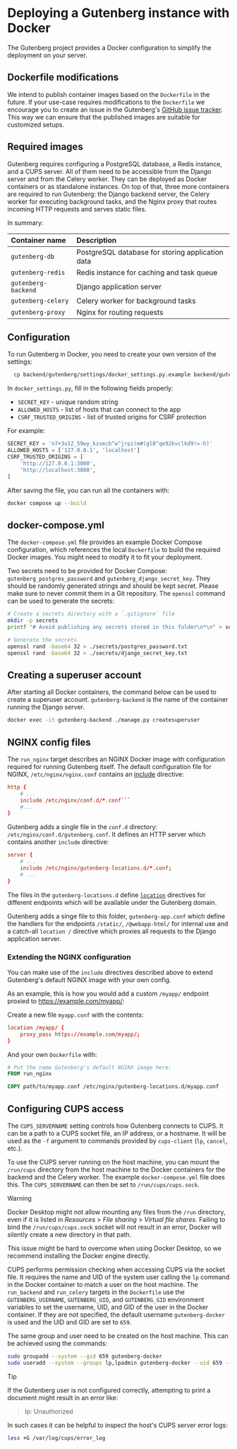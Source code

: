 # Deploying a Gutenberg instance with Docker
The Gutenberg project provides a Docker configuration to simplify the deployment on your server.

## Dockerfile modifications
We intend to publish container images based on the `Dockerfile` in the future. If your use-case requires modifications
to the `Dockerfile` we encourage you to create an issue in the Gutenberg's
[GitHub issue tracker](https://github.com/KSIUJ/gutenberg/issues/). This way we can ensure that the published images
are suitable for customized setups.

## Required images
Gutenberg requires configuring a PostgreSQL database, a Redis instance, and a CUPS server.
All of them need to be accessible from the Django server and from the Celery worker.
They can be deployed as Docker containers or as standalone instances.
On top of that, three more containers are required to run Gutenberg:
the Django backend server, the Celery worker for executing background tasks, and the Nginx proxy that routes incoming HTTP requests and serves static files.

In summary:

| Container name       | Description                                      |
|:-------------------- |:------------------------------------------------ |
| `gutenberg-db`       | PostgreSQL database for storing application data |
| `gutenberg-redis`    | Redis instance for caching and task queue        |
| `gutenberg-backend`  | Django application server                        |
| `gutenberg-celery`   | Celery worker for background tasks               |
| `gutenberg-proxy`    | Nginx for routing requests                       |

## Configuration
To run Gutenberg in Docker, you need to create your own version of the settings:
```bash
  cp backend/gutenberg/settings/docker_settings.py.example backend/gutenberg/settings/docker_settings.py
```
In `docker_settings.py`, fill in the following fields properly:
* `SECRET_KEY` - unique random string 
* `ALLOWED_HOSTS` - list of hosts that can connect to the app
* `CSRF_TRUSTED_ORIGINS` - list of trusted origins for CSRF protection

For example:
```python
SECRET_KEY = 'n7+3u12_59wy_kzvecb^w^jrpi(m#(gl8^qe92kvclkd9!=-h)'
ALLOWED_HOSTS = ['127.0.0.1', 'localhost']
CSRF_TRUSTED_ORIGINS = [
    'http://127.0.0.1:3000',
    'http://localhost:3000',
]
```
After saving the file, you can run all the containers with:
```bash
docker compose up --build	
```

## docker-compose.yml
The `docker-compose.yml` file provides an example Docker Compose configuration, which references the local `Dockerfile`
to build the required Docker images. You might need to modify it to fit your deployment.

Two secrets need to be provided for Docker Compose: `gutenberg_postgres_password` and
`gutenberg_django_secret_key`. They should be randomly generated strings and should be kept secret.
Please make sure to never commit them in a Git repository. The `openssl` command can be used
to generate the secrets:

```bash
# Create a secrets directory with a `.gitignore` file
mkdir -p secrets
printf "# Avoid publishing any secrets stored in this folder\n*\n" > secrets/.gitignore

# Generate the secrets
openssl rand -base64 32 > ./secrets/postgres_password.txt
openssl rand -base64 32 > ./secrets/django_secret_key.txt
```

## Creating a superuser account
After starting all Docker containers, the command below can be used to create a superuser account.
`gutenberg-backend` is the name of the container running the Django server.

```bash
docker exec -it gutenberg-backend ./manage.py createsuperuser
```

## NGINX config files
The `run_nginx` target describes an NGINX Docker image with configuration required for running Gutenberg itself.
The default configuration file for NGINX, `/etc/nginx/nginx.conf` contains
an [include](https://nginx.org/en/docs/ngx_core_module.html#include) directive:
```conf
http {
    # ...
    include /etc/nginx/conf.d/*.conf```
    #...
}
```
Gutenberg adds a single file in the `conf.d` directory: `/etc/nginx/conf.d/gutenberg.conf`.
It defines an HTTP server which contains another `include` directive:
```conf
server {
    # ...
    include /etc/nginx/gutenberg-locations.d/*.conf;
    # ...
}
```
The files in the `gutenberg-locations.d` define [`location`](https://nginx.org/en/docs/http/ngx_http_core_module.html#location)
directives for different endpoints which will be available under the Gutenberg domain.

Gutenberg adds a singe file to this folder, `gutenberg-app.conf` which define the handlers for the endpoints
`/static/`, `/@webapp-html/` for internal use and a catch-all `location /` directive which proxies all requests to
the Django application server.

### Extending the NGINX configuration
You can make use of the `include` directives described above to extend Gutenberg's default NGINX image with your own
config.

As an example, this is how you would add a custom `/myapp/` endpoint proxied to https://example.com/myapp/:

Create a new file `myapp.conf` with the contents:
```conf
location /myapp/ {
    proxy_pass https://example.com/myapp/;
}
```

And your own `Dockerfile` with:
```Dockerfile
# Put the name Gutenberg's default NGINX image here:
FROM run_nginx

COPY path/to/myapp.conf /etc/nginx/gutenberg-locations.d/myapp.conf
```

## Configuring CUPS access
The `CUPS_SERVERNAME` setting controls how Gutenberg connects to CUPS.
It can be a path to a CUPS socket file, an IP address, or a hostname.
It will be used as the `-f` argument to commands provided by `cups-client`
(`lp`, `cancel`, etc.).

To use the CUPS server running on the host machine, you can mount the
`/run/cups` directory from the host machine to the Docker containers for
the backend and the Celery worker. The example `docker-compose.yml` file
does this. The `CUPS_SERVERNAME` can then be set to `/run/cups/cups.sock`.

> [!WARNING]
> Docker Desktop might not allow mounting any files from the `/run` directory,
> even if it is listed in *Resources* > *File sharing* > *Virtual file shares*.
> Failing to bind the `/run/cups/cups.sock` socket will not result in an error,
> Docker will silently create a new directory in that path.
> 
> This issue might be hard to overcome when using Docker Desktop, so we recommend
> installing the Docker engine directly.

CUPS performs permission checking when accessing CUPS via the socket file.
It requires the name and UID of the system user calling the `lp` command
in the Docker container to match a user on the host machine.
The `run_backend` and `run_celery` targets in the `Dockerfile` use the
`GUTENBERG_USERNAME`, `GUTENBERG_UID`, and `GUTENBERG_GID` environment
variables to set the username, UID, and GID of the user in the Docker
container. If they are not specified, the default username
`gutenberg-docker` is used and the UID and GID are set to `659`.

The same group and user need to be created on the host machine.
This can be achieved using the commands:
```bash
sudo groupadd --system --gid 659 gutenberg-docker
sudo useradd --system --groups lp,lpadmin gutenberg-docker --uid 659 --gid 659
```

> [!TIP]
> If the Gutenberg user is not configured correctly, attempting to print
> a document might result in an error like:
> > lp: Unauthorized
>
> In such cases it can be helpful to inspect the host's CUPS server error
> logs:
> ```bash
> less +G /var/log/cups/error_log
> ```
